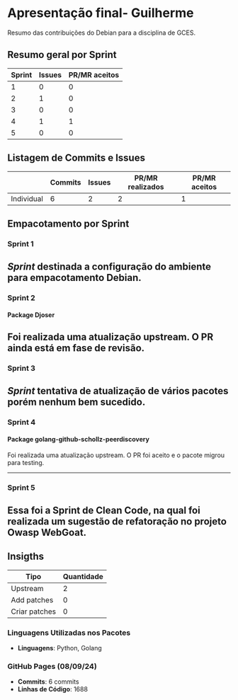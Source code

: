 # Apresentação final- Guilherme
Resumo das contribuições do Debian para a disciplina de GCES.

## **Resumo geral por Sprint**
|Sprint|Issues|PR/MR aceitos|
|------|------|-------------|
|1     |0     |0            |
|2     |1     |0            |
|3     |0     |0            |
|4     |1     |1            |
|5     |0     |0            |

## **Listagem de Commits e Issues**

|          |Commits|Issues|PR/MR realizados|PR/MR aceitos|
|----------|-------|------|----------------|-------------|
|Individual|6      |2     | 2              | 1           |

## Empacotamento por Sprint
### Sprint 1
_Sprint_ destinada a configuração do ambiente para empacotamento Debian.
--- 

### Sprint 2
#### Package Djoser
Foi realizada uma atualização upstream. O PR ainda está em fase de revisão.
--- 

### Sprint 3
_Sprint_ tentativa de atualização de vários pacotes porém nenhum bem sucedido. 
--- 

### Sprint 4
#### Package golang-github-schollz-peerdiscovery
Foi realizada uma atualização upstream. O PR foi aceito e o pacote migrou para testing.

--- 

### Sprint 5
Essa foi a Sprint de Clean Code, na qual foi realizada um sugestão de refatoração no projeto Owasp WebGoat.
--- 



## Insigths
|Tipo                |Quantidade|
|--------------------|----------|
|Upstream            |       2  |
|Add patches         |       0  |
|Criar patches       |       0  |


### Linguagens Utilizadas nos Pacotes
- **Linguagens**: Python, Golang

### GitHub Pages (08/09/24)
- **Commits**: 6 commits
- **Linhas de Código**: 1688
